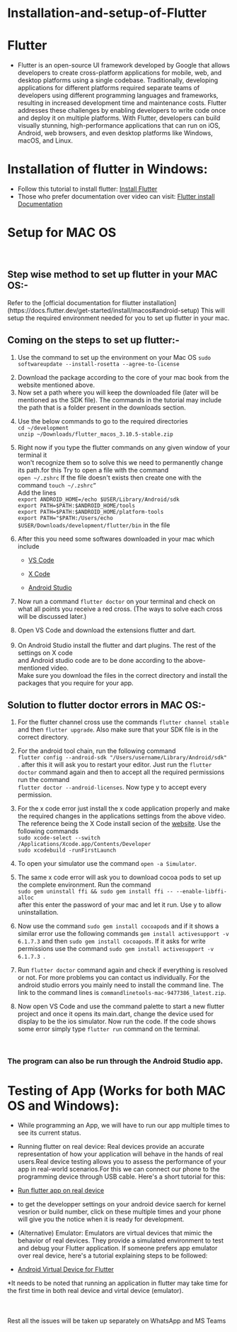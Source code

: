 # Installation-and-setup-of-Flutter

# Flutter
* Flutter is an open-source UI framework developed by Google that allows developers to create cross-platform applications for mobile, web, and desktop platforms using a single codebase. Traditionally, developing applications for different platforms required separate teams of developers using different programming languages and frameworks, resulting in increased development time and maintenance costs. Flutter addresses these challenges by enabling developers to write code once and deploy it on multiple platforms. With Flutter, developers can build visually stunning, high-performance applications that can run on iOS, Android, web browsers, and even desktop platforms like Windows, macOS, and Linux.

<h1> Installation of flutter in Windows: </h1>

* Follow this tutorial to install flutter: [Install Flutter](https://www.youtube.com/watch?v=BqHOtlh3Dd4)
* Those who prefer documentation over video can visit: [Flutter install Documentation](https://docs.flutter.dev/get-started/install)

<h1>Setup for MAC OS</h1>
<br>
<h2>Step wise method to set up flutter in your MAC OS:-</h2>
Refer to the [official documentation for fliutter installation](https://docs.flutter.dev/get-started/install/macos#android-setup)
This will setup the required environment needed for you to set up flutter in your mac.

<h2>Coming on the steps to set up flutter:-</h2>
<ol>
<li>
	
Use the command to set up the environment on your Mac OS
`sudo softwareupdate --install-rosetta --agree-to-license`</li>


<li>Download the package according to the core of your mac book from the website mentioned above.</li>

<li>Now set a path where you will keep the downloaded file (later will be mentioned as the SDK file). The commands in the tutorial may include the path that is a folder present in the downloads section.</li>
<li>
	
Use the below commands to go to the required directories <br>
`cd ~/development`<br>
`unzip ~/Downloads/flutter_macos_3.10.5-stable.zip`
</li>
<li>
	
Right now if you type the flutter commands on any given window of your terminal it  
won't recognize them so to solve this we need to permanently change its path.for this 
Try to open a file with the command<br> `open ~/.zshrc`
If the file doesn't exists then create one with the command `touch ~/.zshrc”`<br>
Add the lines<br>
`export ANDROID_HOME=/echo $USER/Library/Android/sdk`<br>
`export PATH=$PATH:$ANDROID_HOME/tools`<br>
`export PATH=$PATH:$ANDROID_HOME/platform-tools`<br>
`export PATH="$PATH:/Users/echo $USER/Downloads/development/flutter/bin`
in the file</li>

<li>After this you need some softwares downloaded in your mac which include <br>
<ul>
<li> 
	
[VS Code](https://code.visualstudio.com/download) </li>
<li>
	
[X Code](https://developer.apple.com/xcode/)</li>
<li>
	
[Android Studio](https://developer.android.com/studio) </li>
</ul>
<li>
	
Now run a command `flutter doctor` on your terminal and check on what all points you 
receive a red cross. (The ways to solve each cross will be discussed later.)</li>
<li>Open VS Code and download the extensions flutter and dart.</li>
<br>
														
<li>On Android Studio install the flutter and dart plugins. The rest of the settings on X code <br>
and Android studio code are to be done according to the above-mentioned video.<br>
Make sure you download the files in the correct directory and install the packages that 
you require for your app.</li>
</ol>

<h2>Solution to flutter doctor errors in MAC OS:-</h2>
<ol>
	
<li>
	
For the flutter channel cross use the commands `flutter channel stable` and then `flutter upgrade`. Also make sure that your SDK file is in the correct directory.</li>
<li>
	
For the android tool chain, run the following command <br>`flutter config --android-sdk "/Users/username/Library/Android/sdk" `. after this it will ask you to restart your editor. Just run the `flutter doctor` command again and then to accept all the required permissions run the command <br>`flutter doctor --android-licenses`. Now type y to accept every permission.
</li>
<li>
	
For the x code error just install the x code application properly and make the required changes in the applications settings from the above video. The reference being the X Code install secion of the [website](https://docs.flutter.dev/get-started/install/macos#android-setup).
Use the following commands<br> `sudo xcode-select --switch /Applications/Xcode.app/Contents/Developer` <br>
`sudo xcodebuild -runFirstLaunch`</li>
<li>
	
To open your simulator use the command `open -a Simulator`.
</li>
<li>
	
The same x code error will ask you to download cocoa pods to set up the complete environment. Run the command<br> `sudo gem uninstall ffi && sudo gem install ffi -- --enable-libffi-alloc` <br>after this enter the password of your mac and let it run. Use y to allow uninstallation.
</li>
<li>
	
Now use the command `sudo gem install cocoapods` and if it shows a similar error use the following commands `gem install activesupport -v 6.1.7.3` and then `sudo gem install cocoapods`. If it asks for write permissions use the command `sudo gem install activesupport -v 6.1.7.3 `.
</li>
<li>
	
Run `flutter doctor` command again and check if everything is resolved or not. For more problems you can contact us individually.
For the android studio errors you mainly need to install the command line. The link to the command lines is `commandlinetools-mac-9477386_latest.zip`.
</li>
<li>
	
Now open VS Code and use the command palette to start a new flutter project and once it opens its main.dart, change the device used for display to be the ios simulator. Now run the code. If the code shows some error simply type `flutter run` command on the terminal.
</li>
</ol>
<br>
<h3>The program can also be run through the Android Studio app.</h3>


<h1> Testing of App (Works for both MAC OS and Windows): </h1>

* While programming an App, we will have to run our app multiple times to see its current status. 

  
* Running flutter on real device: Real devices provide an accurate representation of how your application will behave in the hands of real users.Real device testing allows you to assess the performance of your app in real-world scenarios.For this we can connect our phone to the programming device through USB cable. Here's a short tutorial for this:
* [Run flutter app on real device](https://www.youtube.com/watch?v=v01ISnOIbL8)
* to get the developper settings on your android device saerch for kernel vesrion or build number, click on these multiple times and your phone will give you the notice when it is ready for development.
* (Alternative) Emulator: Emulators are virtual devices that mimic the behavior of real devices. They provide a simulated environment to test and debug your Flutter application. If someone prefers app emulator over real device, here's a tutorial explaining steps to be followed:
*  [Android Virtual Device for Flutter](https://www.youtube.com/watch?v=tB1sjfijupU)

*It needs to be noted that running an application in flutter may take time for the first time in both real device and virtal device (emulator).
<br>
<br>
<br>
<br>
Rest all the issues will be taken up separately on WhatsApp and MS Teams




